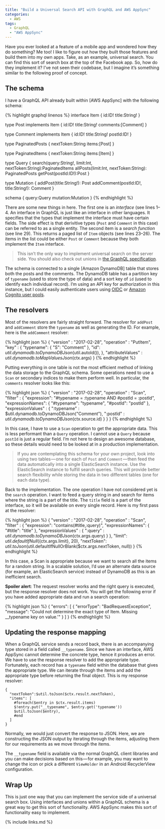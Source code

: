 ```yaml
---
title: "Build a Universal Search API with GraphQL and AWS AppSync"
categories:
  - AWS
tags:
  - GraphQL
  - "AWS AppSync"
---
```


Have you ever looked at a feature of a mobile app and wondered how they do something? Me too! I like to figure out how they built those features and build them into my own apps. Take, as an example, universal search. You can find this sort of search box at the top of the Facebook app. So, how do they implement it? I’ve not seen their codebase, but I imagine it’s something similar to the following proof of concept.

## The schema

I have a GraphQL API already built within [AWS AppSync] with the following schema:

{% highlight graphql linenos %}
interface Item {
  id:ID!
  title:String!
}

type Post implements Item {
  id:ID!
  title:String!
  comments:[Comment]
}

type Comment implements Item {
  id:ID!
  title:String!
  postId:ID!
}

type PaginatedPosts {
  nextToken:String
  items:[Post]
}

type PaginatedItems {
  nextToken:String
  items:[Item]
}

type Query {
  search(query:String!, limit:Int, nextToken:String):PaginatedItems
  allPosts(limit:Int, nextToken:String): PaginatedPosts
  getPost(postId:ID!):Post
}

type Mutation {
  addPost(title:String!): Post
  addComment(postId:ID!, title:String!): Comment
}

schema {
  query:Query
  mutation:Mutation
}
{% endhighlight %}

There are some new things in here. The first one is an _interface_ (see lines 1–4. An interface in GraphQL is just like an interface in other languages. It specifies that the types that implement the interface must have certain fields. The side effect is that derivitive types (`Post` and `Comment` in this case) can be referred to as a single entity. The second item is a _search function_ (see line 29). This returns a paged list of `Item` objects (see lines 23–26). The items in the list could be either `Post` or `Comment` because they both implement the `Item` interface.

> This isn’t the only way to implement universal search on the server side. You should also check out unions in [the GraphQL specification](https://graphql.org/learn/schema/#union-types).

The schema is connected to a single [Amazon DynamoDB] table that stores both the posts and the comments. The DynamoDB table has a partition key of `typename` (used to store the type of data) and a sort key of `id` (used to identify each individual record). I’m using an API key for authorization in this instance, but I could easily authenticate users using [OIDC](https://docs.aws.amazon.com/appsync/latest/devguide/security.html#openid-connect-authorization) or [Amazon Cognito user pools](https://aws.amazon.com/cognito).

## The resolvers

Most of the resolvers are fairly straight forward. The resolver for `addPost` and `addComment` store the `typename` as well as generating the ID. For example, here is the `addComment` resolver:

{% highlight json %}
{
    "version" : "2017-02-28",
    "operation" : "PutItem",
    "key" : {
     "typename": { "S": "Comment" },
        "id": $util.dynamodb.toDynamoDBJson($util.autoId()),
    },
    "attributeValues" : $util.dynamodb.toMapValuesJson($ctx.args)
}
{% endhighlight %}

Putting everything in one table is not the most efficient method of linking the data storage to the GraphQL schema. Some operations need to use a `Scan` or secondary indices to make them perform well. In particular, the `comments` resolver looks like this:

{% highlight json %}
{
    "version" : "2017-02-28",
    "operation" : "Scan",
    "filter" : {
        "expression": "#typename = :typename AND #postId = :postId",
        "expressionNames": {
          "#typename": "typename",
          "#postId": "postId"
        },
        "expressionValues" : {
          ":typename" : $util.dynamodb.toDynamoDBJson("Comment"),
          ":postId" : $util.dynamodb.toDynamoDBJson($ctx.source.id)
        }
    }
}
{% endhighlight %}

In this case, I have to use a `Scan` operation to get the appropriate data. This is less performant than a `Query` operation. I cannot use a `Query` because `postId` is just a regular field. I’m not here to design an awesome database, so these details would need to be looked at in a production implementation.

> If you are contemplating this schema for your own project, look into using two tables — one for each of `Post` and `Comment` — then feed the data automatically into a single ElasticSearch instance. Use the ElasticSearch instance to fulfill search queries. This will provide better search flexibility while storing the data in two different tables (one for each data type).

Back to the implementation. The one operation I have not considered yet is the `search` operation. I want to feed a query string in and search for items where the string is a part of the title. The `title` field is a part of the interface, so it will be available on every single record. Here is my first pass at the resolver:

{% highlight json %}
{
    "version" : "2017-02-28",
    "operation" : "Scan",
    "filter" : {
        "expression": "contains(#title,:query)",
       "expressionNames": {
         "#title": "title"
        },
        "expressionValues" : {
            ":query" : $util.dynamodb.toDynamoDBJson($ctx.args.query)
        }
    },
    "limit": $util.defaultIfNull(${ctx.args.limit}, 20),
    "nextToken": $util.toJson($util.defaultIfNullOrBlank($ctx.args.nextToken, null))
}
{% endhighlight %}

In this case, a Scan is appropriate because we want to search all the items for a random string. In a scalable solution, I’d use an alternate data source (for example, an ElasticSearch service) instead of DynamoDB as this is an inefficient search.

**Spoiler alert**: The request resolver works and the right query is executed, but the response resolver does not work. You will get the following error if you have added appropriate data and run a search operation:

{% highlight json %}
{
  "errors": [
    {
      "errorType": "BadRequestException",
      "message": "Could not determine the exact type of Item. Missing __typename key on value.'"
    }
  ]
}
{% endhighlight %}

## Updating the response mapping

When a GraphQL service sends a record back, there is an accompanying type stored in a field called `__typename`. Since we have an interface, AWS AppSync cannot determine the concrete type, hence it produces an error. We have to use the response resolver to add the appropriate type. Fortunately, each record has a `typename` field within the database that gives the appropriate type. We can iterate through the items and add the appropriate type before returning the final object. This is my response resolver:

```
{
  "nextToken":$util.toJson($ctx.result.nextToken),
  "items": [
    #foreach($entry in $ctx.result.items)
    $!entry.put("__typename", $entry.get('typename'))
    $util.toJson($entry),
    #end
  ]
}
```

Normally, we would just convert the response to JSON. Here, we are constructing the JSON output by iterating through the items, adjusting them for our requirements as we move through the items.

The `__typename` field is available via the normal GraphQL client libraries and you can make decisions based on this — for example, you may want to change the icon or pick a different `ViewHolder` in an Android RecyclerView configuration.

## Wrap Up

This is just one way that you can implement the service side of a universal search box. Using interfaces and unions within a GraphQL schema is a great way to get this sort of functionality. AWS AppSync makes this sort of functionality easy to implement.

{% include links.md %}
